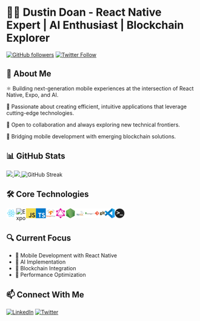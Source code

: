 # 👨‍💻 Dustin Doan - React Native Expert | AI Enthusiast | Blockchain Explorer

[![GitHub followers](https://img.shields.io/github/followers/DustinDoan315?style=social)](https://github.com/DustinDoan315)
[![Twitter Follow](https://img.shields.io/twitter/follow/dustindoan315?style=social)](https://x.com/dustin_doan_315)

## 📱 About Me

⚛️ Building next-generation mobile experiences at the intersection of React Native, Expo, and AI.

🧠 Passionate about creating efficient, intuitive applications that leverage cutting-edge technologies.

🔄 Open to collaboration and always exploring new technical frontiers.

🚀 Bridging mobile development with emerging blockchain solutions.

## 📊 GitHub Stats

<a href="https://github.com/DustinDoan315">
  <img height="180em" src="https://github-readme-stats.vercel.app/api?username=DustinDoan315&show_icons=true&theme=tokyonight&include_all_commits=true&count_private=true&hide_border=true"/>
  <img height="180em" src="https://github-readme-stats.vercel.app/api/top-langs/?username=DustinDoan315&layout=compact&langs_count=8&theme=tokyonight&hide_border=true"/>
</a>

<img src="https://github-readme-streak-stats.herokuapp.com/?user=DustinDoan315&theme=tokyonight&hide_border=true" alt="GitHub Streak" />

## 🛠️ Core Technologies
<img align="left" alt="React Native" width="26px" src="https://raw.githubusercontent.com/github/explore/80688e429a7d4ef2fca1e82350fe8e3517d3494d/topics/react-native/react-native.png" />
<img align="left" alt="Expo" width="26px" src="https://blog.kakaocdn.net/dn/dTf2xp/btsIRxOocZw/onKt7pPNl0L0BVQ3uxP4QK/img.png" />
<img align="left" alt="JavaScript" width="26px" src="https://raw.githubusercontent.com/github/explore/80688e429a7d4ef2fca1e82350fe8e3517d3494d/topics/javascript/javascript.png" />
<img align="left" alt="TypeScript" width="26px" src="https://raw.githubusercontent.com/github/explore/80688e429a7d4ef2fca1e82350fe8e3517d3494d/topics/typescript/typescript.png" />
<img align="left" alt="AI/ML" width="26px" src="https://raw.githubusercontent.com/github/explore/80688e429a7d4ef2fca1e82350fe8e3517d3494d/topics/tensorflow/tensorflow.png" />
<img align="left" alt="GraphQL" width="26px" src="https://raw.githubusercontent.com/github/explore/80688e429a7d4ef2fca1e82350fe8e3517d3494d/topics/graphql/graphql.png" />
<img align="left" alt="Node.js" width="26px" src="https://raw.githubusercontent.com/github/explore/80688e429a7d4ef2fca1e82350fe8e3517d3494d/topics/nodejs/nodejs.png" />
<img align="left" alt="MySQL" width="26px" src="https://raw.githubusercontent.com/github/explore/80688e429a7d4ef2fca1e82350fe8e3517d3494d/topics/mysql/mysql.png" />
<img align="left" alt="MongoDB" width="26px" src="https://raw.githubusercontent.com/github/explore/80688e429a7d4ef2fca1e82350fe8e3517d3494d/topics/mongodb/mongodb.png" />
<img align="left" alt="Git" width="26px" src="https://raw.githubusercontent.com/github/explore/80688e429a7d4ef2fca1e82350fe8e3517d3494d/topics/git/git.png" />
<img align="left" alt="Visual Studio Code" width="26px" src="https://raw.githubusercontent.com/github/explore/80688e429a7d4ef2fca1e82350fe8e3517d3494d/topics/visual-studio-code/visual-studio-code.png" />
<img align="left" alt="Terminal" width="26px" src="https://raw.githubusercontent.com/github/explore/80688e429a7d4ef2fca1e82350fe8e3517d3494d/topics/terminal/terminal.png" />
<br />
<br />

## 🔍 Current Focus

- 📱 Mobile Development with React Native
- 🧠 AI Implementation
- 🔗 Blockchain Integration
- 🚀 Performance Optimization

## 📫 Connect With Me

[![LinkedIn](https://img.shields.io/badge/LinkedIn-0077B5?style=for-the-badge&logo=linkedin&logoColor=white)](https://www.linkedin.com/in/%C4%91o%C3%A0n-kh%C3%A1nh-%C4%91%C3%B4ng-a3799a234/)
[![Twitter](https://img.shields.io/badge/X_(Twitter)-000000?style=for-the-badge&logo=x&logoColor=white)](https://x.com/dustin_doan_315)
<br />
